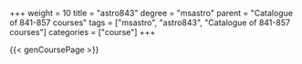 +++
weight = 10
title = "astro843"
degree = "msastro"
parent = "Catalogue of 841-857 courses"
tags = ["msastro", "astro843", "Catalogue of 841-857 courses"]
categories = ["course"]
+++

{{< genCoursePage >}}
